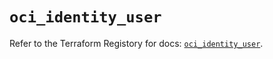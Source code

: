 # `oci_identity_user`

Refer to the Terraform Registory for docs: [`oci_identity_user`](https://registry.terraform.io/providers/oracle/oci/6.18.0/docs/resources/identity_user).

